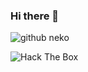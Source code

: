 ### Hi there 👋

![github neko](https://github.githubassets.com/images/mona-loading-dark.gif)




<img src="http://www.hackthebox.eu/badge/image/928801" alt="Hack The Box">
